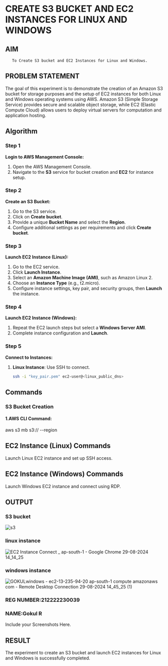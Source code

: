  # CREATE S3 BUCKET AND EC2 INSTANCES FOR LINUX AND WINDOWS
  ## AIM
       To Create S3 bucket and EC2 Instances for Linux and Windows.
## PROBLEM STATEMENT
The goal of this experiment is to demonstrate the creation of an Amazon S3 bucket for storage purposes and the setup of EC2 instances for both Linux and Windows operating systems using AWS. Amazon S3 (Simple Storage Service) provides secure and scalable object storage, while EC2 (Elastic Compute Cloud) allows users to deploy virtual servers for computation and application hosting.
## Algorithm

### Step 1
**Login to AWS Management Console:**
1. Open the AWS Management Console.
2. Navigate to the **S3** service for bucket creation and **EC2** for instance setup.

### Step 2
**Create an S3 Bucket:**
1. Go to the S3 service.
2. Click on **Create bucket**.
3. Provide a unique **Bucket Name** and select the **Region**.
4. Configure additional settings as per requirements and click **Create bucket**.

### Step 3
**Launch EC2 Instance (Linux):**
1. Go to the EC2 service.
2. Click **Launch Instance**.
3. Select an **Amazon Machine Image (AMI)**, such as Amazon Linux 2.
4. Choose an **Instance Type** (e.g., t2.micro).
5. Configure instance settings, key pair, and security groups, then **Launch** the instance.

### Step 4
**Launch EC2 Instance (Windows):**
1. Repeat the EC2 launch steps but select a **Windows Server AMI**.
2. Complete instance configuration and **Launch**.

### Step 5
**Connect to Instances:**
1. **Linux Instance**: Use SSH to connect.
   ```bash
   ssh -i "key_pair.pem" ec2-user@<linux_public_dns>
## Commands
### S3 Bucket Creation
#### 1.AWS CLI Command:
aws s3 mb s3://<your-bucket-name> --region <your-region>
## EC2 Instance (Linux) Commands
Launch Linux EC2 instance and set up SSH access.
## EC2 Instance (Windows) Commands
Launch Windows EC2 instance and connect using RDP.

## OUTPUT

### S3 bucket
![s3](https://github.com/user-attachments/assets/a7204359-e6c2-4ef4-a7fd-8b85ab857d97)

### linux instance
![EC2 Instance Connect _ ap-south-1 - Google Chrome 29-08-2024 14_14_25](https://github.com/user-attachments/assets/6b466b45-2c0c-472a-b1ea-e53722e85ea5)

### windows instance
![GOKULwindows - ec2-13-235-94-20 ap-south-1 compute amazonaws com - Remote Desktop Connection 29-08-2024 14_45_25 (1)](https://github.com/user-attachments/assets/77ef84dd-31ce-4d15-950d-86e79db64ce5)



### REG NUMBER:212222230039
### NAME:Gokul R
 
 Include your Screenshots Here.
## RESULT
The experiment to create an S3 bucket and launch EC2 instances for Linux and Windows is successfully completed.

 

  


